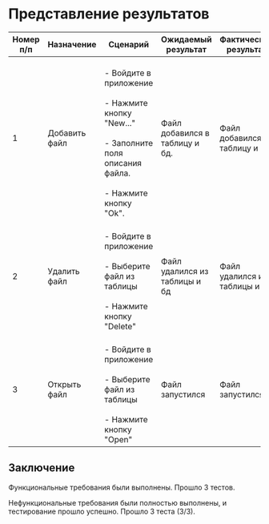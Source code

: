 # Представление результатов



|Номер п/п  |Назначение  | Сценарий | Ожидаемый результат| Фактический результат| Оценка |
|--|--|--|--| --| --|  
| 1 | Добавить файл | </br>- Войдите в приложение</br></br> - Нажмите кнопку "New..."</br></br> - Заполните поля описания файла. </br></br>- Нажмите кнопку "Ok".|Файл добавился в таблицу и бд. |Файл добавился в таблицу и бд | Задание успешно выполнено
|  2| Удалить файл | </br>- Войдите в приложение </br></br>- Выберите файл из таблицы </br></br>- Нажмите кнопку "Delete"|Файл удалился из таблицы и бд |Файл удалился из таблицы и бд |Задание успешно выполнено
|  3|  Открыть файл| </br>- Войдите в приложение </br></br>- Выберите файл из таблицы </br></br>- Нажмите кнопку "Open" | Файл запустился | Файл запустился |Задание успешно выполнено

## Заключение

Функциональные требования были выполнены.
Прошло 3 тестов.

Нефункциональные требования были полностью выполнены, и тестирование прошло успешно. 
Прошло 3 теста (3/3).
